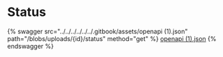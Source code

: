 # Status

{% swagger src="../../../../../../.gitbook/assets/openapi (1).json" path="/blobs/uploads/{id}/status" method="get" %}
[openapi (1).json](<../../../../../../.gitbook/assets/openapi (1).json>)
{% endswagger %}
